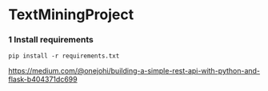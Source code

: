 # TextMiningProject

### 1 Install requirements
```pip install -r requirements.txt```

https://medium.com/@onejohi/building-a-simple-rest-api-with-python-and-flask-b404371dc699
